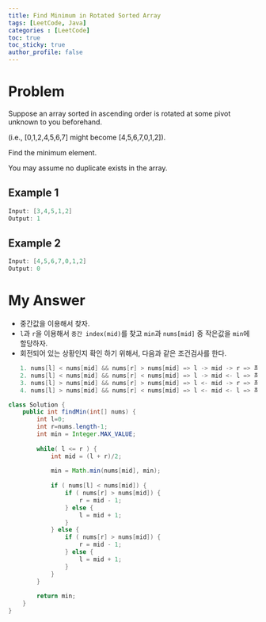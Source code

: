 ```yaml
---
title: Find Minimum in Rotated Sorted Array
tags: [LeetCode, Java]
categories : [LeetCode]
toc: true
toc_sticky: true
author_profile: false
---
```


# Problem

Suppose an array sorted in ascending order is rotated at some pivot unknown to you beforehand.

(i.e.,  [0,1,2,4,5,6,7] might become  [4,5,6,7,0,1,2]).

Find the minimum element.

You may assume no duplicate exists in the array.

## Example 1

```swift
Input: [3,4,5,1,2] 
Output: 1
```

## Example 2

```swift
Input: [4,5,6,7,0,1,2]
Output: 0
```

# My Answer
  
* 중간값을 이용해서 찾자.
* `l`과 `r`을 이용해서 `중간 index(mid)`를 찾고 `min`과 `nums[mid]` 중 작은값을 `min`에 할당하자.
* 회전되어 있는 상황인지 확인 하기 위해서, 다음과 같은 조건검사를 한다.
    ```java
    1. nums[l] < nums[mid] && nums[r] > nums[mid] => l -> mid -> r => 최소 값이 mid 보다 앞에 있다.
    2. nums[l] < nums[mid] && nums[r] < nums[mid] => l -> mid <- l => 최소 값이 mid 보다 뒤에 있다.
    3. nums[l] > nums[mid] && nums[r] > nums[mid] => l <- mid -> r => 최소 값이 mid 보다 앞에 있다.
    4. nums[l] > nums[mid] && nums[r] < nums[mid] => l <- mid <- l => 최소 값이 mid 보다 뒤에 있다.
    ```

```java
class Solution {
    public int findMin(int[] nums) {
        int l=0;
        int r=nums.length-1;
        int min = Integer.MAX_VALUE;
        
        while( l <= r ) {
            int mid = (l + r)/2;
            
            min = Math.min(nums[mid], min);
            
            if ( nums[l] < nums[mid]) {
                if ( nums[r] > nums[mid]) {
                    r = mid - 1;
                } else {
                    l = mid + 1;
                }
            } else {
                if ( nums[r] > nums[mid]) {
                    r = mid - 1;                                        
                } else {
                    l = mid + 1;                    
                }
            }
        }
        
        return min;
    }
}
```

